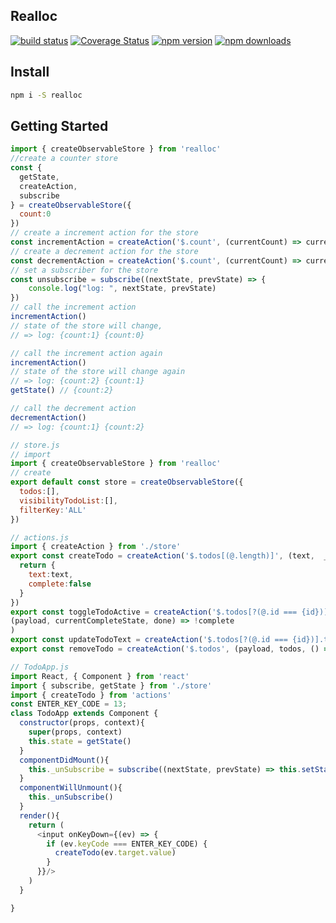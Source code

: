 Realloc
----
[![build status](https://img.shields.io/travis/foomorrow/realloc.svg)](https://travis-ci.org/foomorrow/realloc)
[![Coverage Status](https://img.shields.io/coveralls/foomorrow/realloc.svg)](https://coveralls.io/r/foomorrow/realloc?branch=master)
[![npm version](https://img.shields.io/npm/v/realloc.svg)](https://www.npmjs.com/package/realloc)
[![npm downloads](https://img.shields.io/npm/dm/realloc.svg)](https://www.npmjs.com/package/realloc)
## Install
```sh
npm i -S realloc
```
## Getting Started
```javascript
import { createObservableStore } from 'realloc'
//create a counter store
const { 
  getState, 
  createAction, 
  subscribe 
} = createObservableStore({
  count:0
})
// create a increment action for the store
const incrementAction = createAction('$.count', (currentCount) => currentCount + 1)
// create a decrement action for the store
const decrementAction = createAction('$.count', (currentCount) => currentCount - 1)
// set a subscriber for the store
const unsubscribe = subscribe((nextState, prevState) => {
	console.log("log: ", nextState, prevState)
})
// call the increment action
incrementAction()
// state of the store will change, 
// => log: {count:1} {count:0}

// call the increment action again
incrementAction()
// state of the store will change again
// => log: {count:2} {count:1}
getState() // {count:2}

// call the decrement action
decrementAction()
// => log: {count:1} {count:2}

```
```javascript
// store.js
// import
import { createObservableStore } from 'realloc'
// create
export default const store = createObservableStore({
  todos:[],
  visibilityTodoList:[],
  filterKey:'ALL'
})
```
```javascript
// actions.js
import { createAction } from './store'
export const createTodo = createAction('$.todos[(@.length)]', (text,  _, done) => {
  return {
    text:text,
    complete:false
  }
})
export const toggleTodoActive = createAction('$.todos[?(@.id === {id})].complete',
(payload, currentCompleteState, done) => !complete
)
export const updateTodoText = createAction('$.todos[?(@.id === {id})].text', (payload, prevText, done) => payload.text)
export const removeTodo = createAction('$.todos', (payload, todos, () => todos.filter((todo) => todo !== payload))
```
```javascript
// TodoApp.js
import React, { Component } from 'react'
import { subscribe, getState } from './store'
import { createTodo } from 'actions'
const ENTER_KEY_CODE = 13;
class TodoApp extends Component {
  constructor(props, context){
    super(props, context)
    this.state = getState()
  }
  componentDidMount(){
    this._unSubscribe = subscribe((nextState, prevState) => this.setState(nextState))
  }
  componentWillUnmount(){
    this._unSubscribe()
  }
  render(){
    return (
      <input onKeyDown={(ev) => {
        if (ev.keyCode === ENTER_KEY_CODE) {
          createTodo(ev.target.value)
        }
      }}/>
    )
  }

}
```


